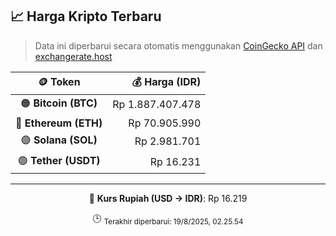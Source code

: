 

<!-- HARGA_KRIPTO -->
## 📈 Harga Kripto Terbaru

> Data ini diperbarui secara otomatis menggunakan [CoinGecko API](https://www.coingecko.com/) dan [exchangerate.host](https://exchangerate.host/)

<div align="center">

| 🪙 Token | 💰 Harga (IDR) |
|:------:|---------------:|
| 🟠 **Bitcoin (BTC)**   | Rp 1.887.407.478 |
| 🔵 **Ethereum (ETH)**  | Rp 70.905.990 |
| 🟣 **Solana (SOL)**    | Rp 2.981.701 |
| 🟢 **Tether (USDT)**   | Rp 16.231 |

---

💱 **Kurs Rupiah (USD → IDR)**: Rp 16.219

🕒 <sub>Terakhir diperbarui: 19/8/2025, 02.25.54</sub>

</div>
<!-- /HARGA_KRIPTO -->